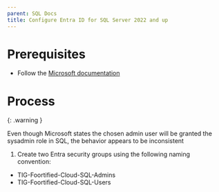 ```yaml
---
parent: SQL Docs
title: Configure Entra ID for SQL Server 2022 and up
---
```


# Prerequisites
*   Follow the [Microsoft documentation]

# Process

{: .warning }

Even though Microsoft states the chosen admin user will be granted the sysadmin role in SQL, the behavior appears to be inconsistent

1.  Create two Entra security groups using the following naming convention:
  *   TIG-Foortified-Cloud-SQL-Admins
  *   TIG-Foortified-Cloud-SQL-Users

[Microsoft documentation]: https://learn.microsoft.com/en-us/sql/relational-databases/security/authentication-access/azure-ad-authentication-sql-server-setup-tutorial?view=sql-server-ver16
